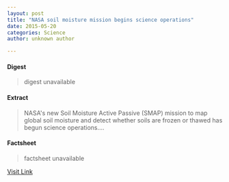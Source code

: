 ```yaml
---
layout: post
title: "NASA soil moisture mission begins science operations"
date: 2015-05-20
categories: Science
author: unknown author

---
```



#### Digest
>digest unavailable

#### Extract
>NASA's new Soil Moisture Active Passive (SMAP) mission to map global soil moisture and detect whether soils are frozen or thawed has begun science operations....

#### Factsheet
>factsheet unavailable

[Visit Link](http://phys.org/news351324934.html)



